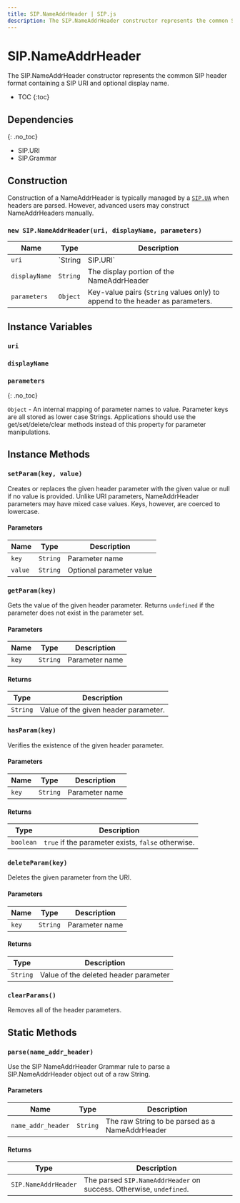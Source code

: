 ```yaml
---
title: SIP.NameAddrHeader | SIP.js
description: The SIP.NameAddrHeader constructor represents the common SIP header format containing a SIP URI and optional display name.
---
```


# SIP.NameAddrHeader

The SIP.NameAddrHeader constructor represents the common SIP header format containing a SIP URI and optional display name.

* TOC
{:toc}

<div markdown="1" class="dev">

## Dependencies
{: .no_toc}

* SIP.URI
* SIP.Grammar

</div>

## Construction

Construction of a NameAddrHeader is typically managed by a [`SIP.UA`](/api/0.6.0/ua) when headers are parsed.  However, advanced users may construct NameAddrHeaders manually.

### `new SIP.NameAddrHeader(uri, displayName, parameters)`

Name | Type | Description
-|-|-
`uri` | `String|SIP.URI` | The URI portion of the header. Strings will be parsed with `SIP.URI.parse()`
`displayName` | `String` | The display portion of the NameAddrHeader
`parameters` | `Object` | Key-value pairs (`String` values only) to append to the header as parameters.

## Instance Variables

### `uri`

### `displayName`

<div markdown="1" class="dev">

### `parameters`
{: .no_toc}

`Object` - An internal mapping of parameter names to value.  Parameter keys are all stored as lower case Strings.  Applications should use the get/set/delete/clear methods instead of this property for parameter manipulations.

</div>

## Instance Methods

### `setParam(key, value)`

Creates or replaces the given header parameter with the given value or null if no value is provided.  Unlike URI parameters, NameAddrHeader parameters may have mixed case values.  Keys, however, are coerced to lowercase.

#### Parameters

Name | Type | Description
-----|------|--------------
`key`|`String`|Parameter name
`value`|`String`|Optional parameter value

### `getParam(key)`

Gets the value of the given header parameter. Returns `undefined` if the parameter does not exist in the parameter set.

#### Parameters

Name | Type | Description
-----|------|--------------
`key`|`String`|Parameter name

#### Returns

Type | Description
-|-
`String`|Value of the given header parameter.

### `hasParam(key)`

Verifies the existence of the given header parameter.

#### Parameters

Name | Type | Description
-----|------|--------------
`key`|`String`|Parameter name

#### Returns

Type | Description
-|-
`boolean`|`true` if the parameter exists, `false` otherwise.

### `deleteParam(key)`

Deletes the given parameter from the URI.

#### Parameters

Name | Type | Description
-----|------|--------------
`key`|`String`|Parameter name

#### Returns

Type | Description
-|-
`String` | Value of the deleted header parameter

### `clearParams()`

Removes all of the header parameters.

## Static Methods

### `parse(name_addr_header)`

Use the SIP NameAddrHeader Grammar rule to parse a SIP.NameAddrHeader object out of a raw String.

#### Parameters

Name | Type | Description
-|-|-
`name_addr_header`|`String`|The raw String to be parsed as a NameAddrHeader

#### Returns

Type | Description
-|-
`SIP.NameAddrHeader`| The parsed `SIP.NameAddrHeader` on success.  Otherwise, `undefined`.
